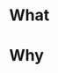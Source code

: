 # What
<!-- このPRで何をしたのか？ どう変わるのか？ -->
<!-- What did you do with this PR? How will it change things? -->

# Why
<!-- なぜそうするのか？ どういう意図なのか？ -->
<!-- Why do you do it? What are your intentions? -->
